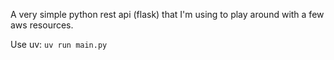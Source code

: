 A very simple python rest api (flask) that I'm using to play around with a few aws resources.

Use uv:
`uv run main.py`

